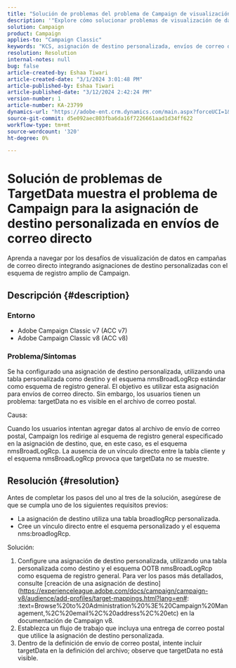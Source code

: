 ```yaml
---
title: "Solución de problemas del problema de Campaign de visualización de datos de destino para la asignación de destino personalizada en envíos de correo directo"
description: '"Explore cómo solucionar problemas de visualización de datos en entregas de correo directo con asignación de destino personalizada mediante el esquema de registro amplio de Campaign".'
solution: Campaign
product: Campaign
applies-to: "Campaign Classic"
keywords: "KCS, asignación de destino personalizada, envíos de correo directo, TargetData, tabla personalizada, OOTB, esquema de registro amplio, flujo de trabajo, creación de vínculos, campaña, solución de problemas"
resolution: Resolution
internal-notes: null
bug: false
article-created-by: Eshaa Tiwari
article-created-date: "3/1/2024 3:01:48 PM"
article-published-by: Eshaa Tiwari
article-published-date: "3/12/2024 2:42:24 PM"
version-number: 1
article-number: KA-23799
dynamics-url: "https://adobe-ent.crm.dynamics.com/main.aspx?forceUCI=1&pagetype=entityrecord&etn=knowledgearticle&id=661aa79b-dcd7-ee11-9078-6045bd006b25"
source-git-commit: d5e092aec803fba6da16f7226661aad1d34ff622
workflow-type: tm+mt
source-wordcount: '320'
ht-degree: 0%

---
```


# Solución de problemas de TargetData muestra el problema de Campaign para la asignación de destino personalizada en envíos de correo directo


Aprenda a navegar por los desafíos de visualización de datos en campañas de correo directo integrando asignaciones de destino personalizadas con el esquema de registro amplio de Campaign.

## Descripción {#description}


### Entorno

- Adobe Campaign Classic v7 (ACC v7)
- Adobe Campaign Classic v8 (ACC v8)


### Problema/Síntomas

Se ha configurado una asignación de destino personalizada, utilizando una tabla personalizada como destino y el esquema nmsBroadLogRcp estándar como esquema de registro general. El objetivo es utilizar esta asignación para envíos de correo directo. Sin embargo, los usuarios tienen un problema: targetData no es visible en el archivo de correo postal.

Causa:

Cuando los usuarios intentan agregar datos al archivo de envío de correo postal, Campaign los redirige al esquema de registro general especificado en la asignación de destino, que, en este caso, es el esquema nmsBroadLogRcp. La ausencia de un vínculo directo entre la tabla cliente y el esquema nmsBroadLogRcp provoca que targetData no se muestre.


## Resolución {#resolution}


Antes de completar los pasos del uno al tres de la solución, asegúrese de que se cumpla uno de los siguientes requisitos previos:

- La asignación de destino utiliza una tabla broadlogRcp personalizada.
- Cree un vínculo directo entre el esquema personalizado y el esquema nms:broadlogRcp.


Solución:

1. Configure una asignación de destino personalizada, utilizando una tabla personalizada como destino y el esquema OOTB nmsBroadLogRcp como esquema de registro general. Para ver los pasos más detallados, consulte [creación de una asignación de destino](https://experienceleague.adobe.com/docs/campaign/campaign-v8/audience/add-profiles/target-mappings.html?lang=en#: :text=Browse%20to%20Administration%20%3E%20Campaign%20Management,%2C%20email%2C%20address%2C%20etc) en la documentación de Campaign v8.
2. Establezca un flujo de trabajo que incluya una entrega de correo postal que utilice la asignación de destino personalizada.
3. Dentro de la definición de envío de correo postal, intente incluir targetData en la definición del archivo; observe que targetData no está visible.

